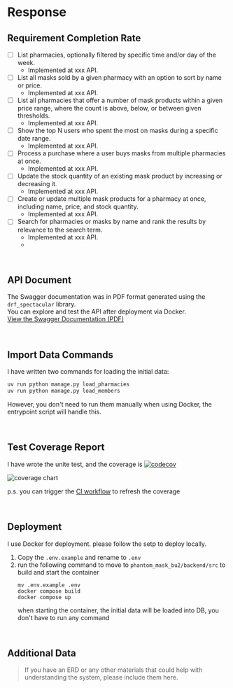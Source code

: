 # Response
## Requirement Completion Rate
* [ ] List pharmacies, optionally filtered by specific time and/or day of the week.
  * Implemented at xxx API.
* [ ] List all masks sold by a given pharmacy with an option to sort by name or price.
  * Implemented at xxx API.
* [ ] List all pharmacies that offer a number of mask products within a given price range, where the count is above, below, or between given thresholds.
  * Implemented at xxx API.
* [ ] Show the top N users who spent the most on masks during a specific date range.
  * Implemented at xxx API.
* [ ] Process a purchase where a user buys masks from multiple pharmacies at once.
  *  Implemented at xxx API.
* [ ] Update the stock quantity of an existing mask product by increasing or decreasing it.
  * Implemented at xxx API.
* [ ] Create or update multiple mask products for a pharmacy at once, including name, price, and stock quantity.
  * Implemented at xxx API.
* [ ] Search for pharmacies or masks by name and rank the results by relevance to the search term.
  * Implemented at xxx API.
  * 
<br>

## API Document
The Swagger documentation was in PDF format generated using the `drf_spectacular` library. <br>
 You can explore and test the API after deployment via Docker. <br>
[ View the Swagger Documentation (PDF) ](https://github.com/user-attachments/files/20922153/Phantom.Mask.API.pdf)

<br>

## Import Data Commands
I have written two commands for loading the initial data:
```bash
uv run python manage.py load_pharmacies
uv run python manage.py load_members
```
However, you don't need to run them manually when using Docker, the entrypoint script will handle this.

<br>

## Test Coverage Report
I have wrote the unite test, and the coverage is  [![codecov](https://codecov.io/gh/0xJasonChien/phantom_mask_bu2/graph/badge.svg?token=SYRLPCTURX)](https://codecov.io/gh/0xJasonChien/phantom_mask_bu2)

![coverage chart](https://codecov.io/gh/0xJasonChien/phantom_mask_bu2/graphs/sunburst.svg?token=SYRLPCTURX)

p.s. you can trigger the [CI workflow](https://github.com/0xJasonChien/phantom_mask_bu2/actions/workflows/ci.yaml) to refresh the coverage

<br>

## Deployment
I use Docker for deployment. please follow the setp to deploy locally.

1. Copy the `.env.example` and rename to `.env`
2. run the following command to move to `phantom_mask_bu2/backend/src` to build and start the container
    ```
    mv .env.example .env
    docker compose build
    docker compose up
    ```
    when starting the container, the initial data will be loaded into DB, you don't have to run any command

<br>

## Additional Data
> If you have an ERD or any other materials that could help with understanding the system, please include them here.
